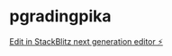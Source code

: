 # pgradingpika

[Edit in StackBlitz next generation editor ⚡️](https://stackblitz.com/~/github.com/amnarath/pgradingpika)